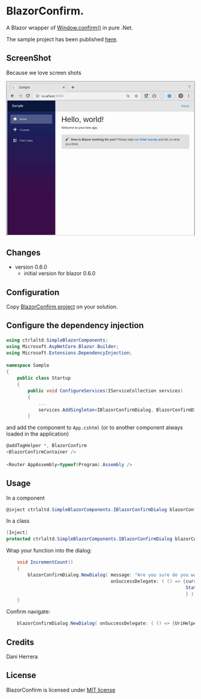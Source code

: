 # BlazorConfirm.

A Blazor wrapper of [Window.confirm()](https://developer.mozilla.org/en-US/docs/Web/API/Window/confirm) in pure .Net. 

The sample project has been published [here](https://github.com/BlazorConfirm/).

## ScreenShot

Because we love screen shots

![BlazorConfig ScreenShot](./ScreenShots/BlazorConfirm.gif)


## Changes

- version 0.6.0
  - initial version for blazor 0.6.0


## Configuration

Copy [BlazorConfirm project](./src/BlazorConfirm) on your solution.

## Configure the dependency injection

```c#
using ctrlaltd.SimpleBlazorComponents;
using Microsoft.AspNetCore.Blazor.Builder;
using Microsoft.Extensions.DependencyInjection;

namespace Sample
{
    public class Startup
    {
        public void ConfigureServices(IServiceCollection services)
        {
            ...
            services.AddSingleton<IBlazorConfirmDialog, BlazorConfirmDialog>();
        }
```

and add the component to `App.cshtml` (or to another component always loaded in the application)

```c#
@addTagHelper *, BlazorConfirm
<BlazorConfirmContainer />

<Router AppAssembly=typeof(Program).Assembly />
```

## Usage

In a component

```c#
@inject ctrlaltd.SimpleBlazorComponents.IBlazorConfirmDialog blazorConfirmDialog
```

In a class

```c#
[Inject] 
protected ctrlaltd.SimpleBlazorComponents.IBlazorConfirmDialog blazorConfirmDialog { get; set; }
```

Wrap your function into the dialog:

```c#
    void IncrementCount()
    {
        blazorConfirmDialog.NewDialog( message: "Are you sure do you want to increment the counter?", 
                                       onSuccessDelegate: ( () => {currentCount++;
                                                                   StateHasChanged();
                                                                   } ) );
    }
```

Confirm navigate:

```c#
    blazorConfirmDialog.NewDialog( onSuccessDelegate: ( () => {UriHelper.NavigateTo(  "/fetchdata" ); } ) );
```

## Credits

Dani Herrera

## License

BlazorConfirm is licensed under [MIT license](http://www.opensource.org/licenses/mit-license.php)
